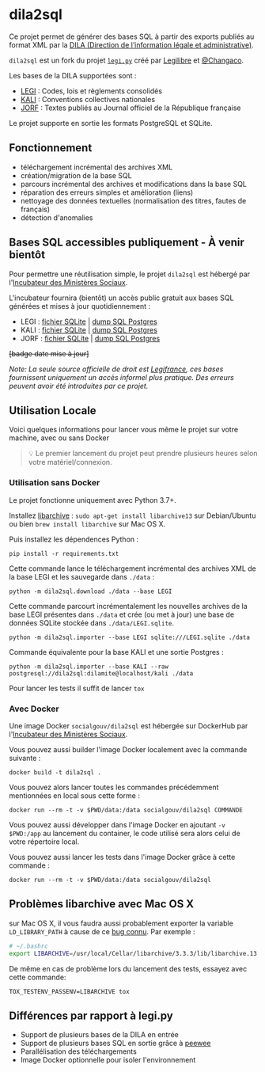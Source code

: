 # dila2sql

Ce projet permet de générer des bases SQL à partir des exports publiés au format XML par la [DILA (Direction de l’information légale et administrative)][dila].

`dila2sql` est un fork du projet [`legi.py`][legi.py] créé par [Legilibre][legilibre] et [@Changaco][changaco].

Les bases de la DILA supportées sont :
- [LEGI][legi-data] : Codes, lois et règlements consolidés
- [KALI][kali-data] : Conventions collectives nationales
- [JORF][jorf-data] : Textes publiés au Journal officiel de la République française

Le projet supporte en sortie les formats PostgreSQL et SQLite.

## Fonctionnement

- téléchargement incrémental des archives XML
- création/migration de la base SQL
- parcours incrémental des archives et modifications dans la base SQL
- réparation des erreurs simples et amélioration (liens)
- nettoyage des données textuelles (normalisation des titres, fautes de français)
- détection d'anomalies

## Bases SQL accessibles publiquement - À venir bientôt

Pour permettre une réutilisation simple, le projet `dila2sql` est hébergé par l'[Incubateur des Ministères Sociaux][incubateur].

L'incubateur fournira (bientôt) un accès public gratuit aux bases SQL générées et mises à jour quotidiennement :

- LEGI : [fichier SQLite][legi-sqlite] | [dump SQL Postgres][legi-postgres]
- KALI : [fichier SQLite][kali-sqlite] | [dump SQL Postgres][kali-postgres]
- JORF : [fichier SQLite][jorf-sqlite] | [dump SQL Postgres][jorf-postgres]

~~[badge date mise à jour]~~

*Note: La seule source officielle de droit est [Legifrance][legifrance], ces bases fournissent uniquement un accès informel plus pratique.*
*Des erreurs peuvent avoir été introduites par ce projet.*

## Utilisation Locale

Voici quelques informations pour lancer vous même le projet sur votre machine, avec ou sans Docker

> 💡 Le premier lancement du projet peut prendre plusieurs heures selon votre matériel/connexion.

### Utilisation sans Docker

Le projet fonctionne uniquement avec Python 3.7+.

Installez [libarchive][libarchive] : `sudo apt-get install libarchive13` sur Debian/Ubuntu ou bien `brew install libarchive` sur Mac OS X.

Puis installez les dépendences Python :

    pip install -r requirements.txt

Cette commande lance le téléchargement incrémental des archives XML de la base LEGI et les sauvegarde dans `./data` :

    python -m dila2sql.download ./data --base LEGI

Cette commande parcourt incrémentalement les nouvelles archives de la base LEGI présentes dans `./data` et crée (ou met à jour) une base de données SQLite stockée dans `./data/LEGI.sqlite`.

    python -m dila2sql.importer --base LEGI sqlite:///LEGI.sqlite ./data

Commande équivalente pour la base KALI et une sortie Postgres :

    python -m dila2sql.importer --base KALI --raw postgresql://dila2sql:dilamite@localhost/kali ./data

Pour lancer les tests il suffit de lancer `tox`

### Avec Docker

Une image Docker `socialgouv/dila2sql` est hébergée sur DockerHub par l'[Incubateur des Ministères Sociaux][incubateur].

Vous pouvez aussi builder l'image Docker localement avec la commande suivante :

    docker build -t dila2sql .

Vous pouvez alors lancer toutes les commandes précédemment mentionnées en local sous cette forme :

    docker run --rm -t -v $PWD/data:/data socialgouv/dila2sql COMMANDE

Vous pouvez aussi développer dans l'image Docker en ajoutant `-v $PWD:/app` au lancement du container, le code utilisé sera alors celui de votre répertoire local.

Vous pouvez aussi lancer les tests dans l'image Docker grâce à cette commande :

    docker run --rm -t -v $PWD/data:/data socialgouv/dila2sql

## Problèmes libarchive avec Mac OS X

sur Mac OS X, il vous faudra aussi probablement exporter la variable `LD_LIBRARY_PATH` à cause de ce [bug connu][libarchive-bug].
Par exemple :

```sh
# ~/.bashrc
export LIBARCHIVE=/usr/local/Cellar/libarchive/3.3.3/lib/libarchive.13.dylib
```

De même en cas de problème lors du lancement des tests, essayez avec cette commande:

    TOX_TESTENV_PASSENV=LIBARCHIVE tox

## Différences par rapport à legi.py

- Support de plusieurs bases de la DILA en entrée
- Support de plusieurs bases SQL en sortie grâce à [peewee](http://docs.peewee-orm.com/en/latest/)
- Parallélisation des téléchargements
- Image Docker optionnelle pour isoler l'environnement


[dila]: http://www.dila.premier-ministre.gouv.fr/
[legi.py]: https://github.com/Legilibre/legi.py/
[legilibre]: https://github.com/Legilibre
[changaco]: https://github.com/Changaco
[legi-data]: https://www.data.gouv.fr/fr/datasets/legi-codes-lois-et-reglements-consolides/
[kali-data]: https://www.data.gouv.fr/fr/datasets/kali-conventions-collectives-nationales/
[jorf-data]: https://www.data.gouv.fr/fr/datasets/jorf-les-donnees-de-l-edition-lois-et-decrets-du-journal-officiel/
[incubateur]: https://github.com/socialgouv
[legi-sqlite]: https://dila2sql.num.social.gouv.fr/exports/sqlite/LEGI.sqlite
[legi-postgres]: https://dila2sql.num.social.gouv.fr/exports/postgres/LEGI.sql
[kali-sqlite]: https://dila2sql.num.social.gouv.fr/exports/sqlite/KALI.sqlite
[kali-postgres]: https://dila2sql.num.social.gouv.fr/exports/postgres/KALI.sql
[jorf-sqlite]: https://dila2sql.num.social.gouv.fr/exports/sqlite/JORF.sqlite
[jorf-postgres]: https://dila2sql.num.social.gouv.fr/exports/postgres/JORF.sql
[legifrance]: https://www.legifrance.gouv.fr/
[libarchive]: http://libarchive.org/
[libarchive-bug]: https://github.com/dsoprea/PyEasyArchive#notes
